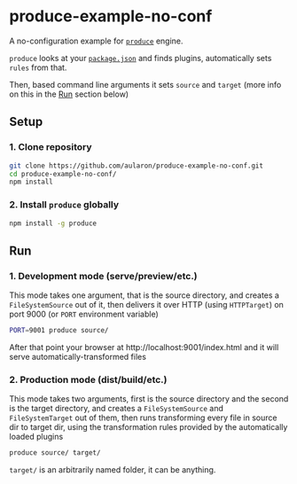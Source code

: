 # produce-example-no-conf
A no-configuration example for [`produce`](https://github.com/etabits/node-produce) engine.

`produce` looks at your [`package.json`](https://github.com/aularon/produce-example-no-conf/blob/master/package.json) and finds plugins, automatically sets `rules` from that.

Then, based command line arguments it sets `source` and `target` (more info on this in the [Run](#run) section below)

## Setup
### 1. Clone repository
```sh
git clone https://github.com/aularon/produce-example-no-conf.git
cd produce-example-no-conf/
npm install
```
### 2. Install `produce` globally
```sh
npm install -g produce
```

## Run
### 1. Development mode (serve/preview/etc.)
This mode takes one argument, that is the source directory, and creates a `FileSystemSource` out of it, then delivers it over HTTP (using `HTTPTarget`) on port 9000 (or `PORT` environment variable)
```sh
PORT=9001 produce source/
```
After that point your browser at http://localhost:9001/index.html and it will serve automatically-transformed files

### 2. Production mode (dist/build/etc.)
This mode takes two arguments, first is the source directory and the second is the target directory, and creates a `FileSystemSource` and `FileSystemTarget` out of them, then runs transforming every file in source dir to target dir, using the transformation rules provided by the automatically loaded plugins
```sh
produce source/ target/
```
`target/` is an arbitrarily named folder, it can be anything.
